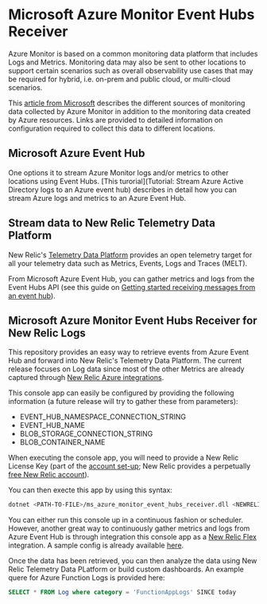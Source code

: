 # Microsoft Azure Monitor Event Hubs Receiver

Azure Monitor is based on a common monitoring data platform that includes Logs and Metrics. Monitoring data may also be sent to other locations to support certain scenarios such as overall observability use cases that may be required for hybrid, i.e. on-prem and public cloud, or multi-cloud scenarios.

This [article from Microsoft](https://docs.microsoft.com/en-us/azure/azure-monitor/platform/data-sources) describes the different sources of monitoring data collected by Azure Monitor in addition to the monitoring data created by Azure resources. Links are provided to detailed information on configuration required to collect this data to different locations.

## Microsoft Azure Event Hub

One options it to stream Azure Monitor logs and/or metrics to other locations using Event Hubs. [This turorial](Tutorial: Stream Azure Active Directory logs to an Azure event hub) describes in detail how you can stream Azure logs and metrics to an Azure Event Hub.

## Stream data to New Relic Telemetry Data Platform

New Relic's [Telemetry Data Platform](https://newrelic.com/platform/telemetry-data-platform) provides an open telemetry target for all your telemetry data such as Metrics, Events, Logs and Traces (MELT).

From Microsoft Azure Event Hub, you can gather metrics and logs from the Event Hubs API (see this guide on [Getting started receiving messages from an event hub](https://docs.microsoft.com/en-us/azure/event-hubs/event-hubs-dotnet-standard-getstarted-send)).

## Microsoft Azure Monitor Event Hubs Receiver for New Relic Logs

This repository provides an easy way to retrieve events from Azure Event Hub and forward into New Relic's Telemetry Data Platform. The current release focuses on Log data since most of the other Metrics are already captured through [New Relic Azure integrations](https://docs.newrelic.com/docs/integrations/microsoft-azure-integrations/getting-started/introduction-azure-monitoring-integrations).

This console app can easily be configured by providing the following information (a future release will try to gather these from parameters):
- EVENT_HUB_NAMESPACE_CONNECTION_STRING
- EVENT_HUB_NAME
- BLOB_STORAGE_CONNECTION_STRING
- BLOB_CONTAINER_NAME

When executing the console app, you will need to provide a New Relic License Key (part of the [account set-up](https://docs.newrelic.com/docs/accounts/accounts-billing/account-setup/new-relic-license-key); New Relic provides a perpetually [free New Relic account](https://newrelic.com/signup)). 

You can then execte this app by using this syntax:

```bash
dotnet <PATH-TO-FILE>/ms_azure_monitor_event_hubs_receiver.dll <NEWRELIC_LICENSE_KEY>
```

You can either run this console up in a continuous fashion or scheduler. However, another great way to continuously gather metrics and logs from Azure Event Hub is through integration this console app as a [New Relic Flex](https://github.com/newrelic/nri-flex) integration. A sample config is already available [here](https://github.com/harrykimpel/nri-flex/blob/master/examples/microsoft-azure-monitor-logs.yml).

Once the data has been retrieved, you can then analyze the data using New Relic Telemetry Data PLatform or build custom dashboards. An example quere for Azure Function Logs is provided here:

```SQL
SELECT * FROM Log where category = 'FunctionAppLogs' SINCE today
```
